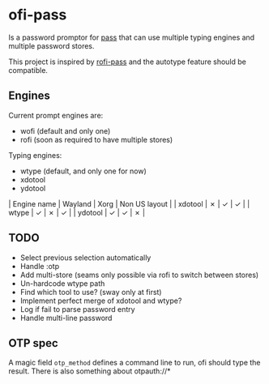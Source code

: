 # ofi-pass

Is a password promptor for [pass](http://zx2c4.com/projects/password-store/) that can use multiple typing engines and multiple password stores.

This project is inspired by [rofi-pass](https://github.com/carnager/rofi-pass) and the autotype feature should be compatible.


## Engines

Current prompt engines are:
- wofi (default and only one)
- rofi (soon as required to have multiple stores)

Typing engines:
- wtype (default, and only one for now)
- xdotool
- ydotool

| Engine name | Wayland | Xorg | Non US layout |
| xdotool     | ✗       | ✓    | ✓             |
| wtype       | ✓       | ✗    | ✓             |
| ydotool     | ✓       | ✓    | ✗             |


## TODO

- Select previous selection automatically
- Handle :otp
- Add multi-store (seams only possible via rofi to switch between stores)
- Un-hardcode wtype path
- Find which tool to use? (sway only at first)
- Implement perfect merge of xdotool and wtype?
- Log if fail to parse password entry
- Handle multi-line password


## OTP spec

A magic field `otp_method` defines a command line to run, ofi should type the result.
There is also something about otpauth://*
